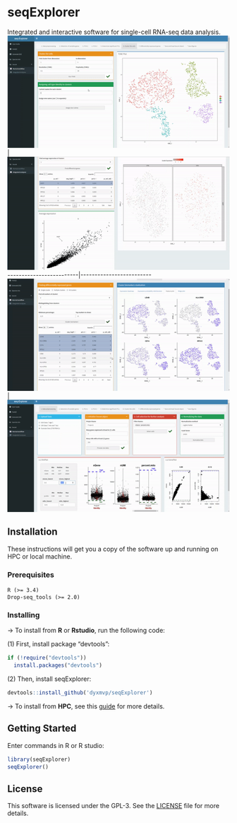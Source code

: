 # seqExplorer
Integrated and interactive software for single-cell RNA-seq data analysis.
![](https://github.com/dyxmvp/Demos/blob/master/seq-Explorer/demo1.gif)   |![](https://github.com/dyxmvp/Demos/blob/master/seq-Explorer/demo2.gif)
-------------------------|-------------------------
![](https://github.com/dyxmvp/Demos/blob/master/seq-Explorer/demo3.gif)   |![](https://github.com/dyxmvp/Demos/blob/master/seq-Explorer/demo4.gif)


## Installation

These instructions will get you a copy of the software up and running on HPC or local machine.

### Prerequisites

```
R (>= 3.4)
Drop-seq_tools (>= 2.0)
```

### Installing

-> To install from **R** or **Rstudio**, run the following code:

(1) First, install package “devtools”:
```R
if (!require("devtools"))
  install.packages("devtools")
```
(2) Then, install seqExplorer:
```R
devtools::install_github('dyxmvp/seqExplorer')
```
-> To install from **HPC**, see this [guide](HPC_installation_guide.md) for more details.

## Getting Started

Enter commands in R or R studio:

```R
library(seqExplorer)
seqExplorer()
```

## License

This software is licensed under the GPL-3. See the [LICENSE](LICENSE) file for more details.

